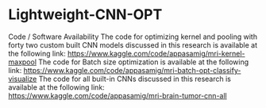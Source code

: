 # Lightweight-CNN-OPT
Code / Software Availability 
The code for optimizing kernel and pooling with forty two custom built CNN models discussed in this research is available at the following link: 
https://www.kaggle.com/code/appasamig/mri-kernel-maxpool
The code for Batch size optimization is available at the following link:
https://www.kaggle.com/code/appasamig/mri-batch-opt-classify-visualize
The code for all built-in CNNs discussed in this research is available at the following link:
https://www.kaggle.com/code/appasamig/mri-brain-tumor-cnn-all
